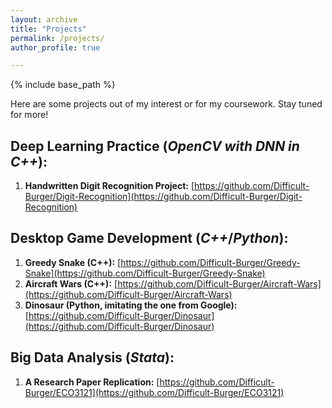 ```yaml
---
layout: archive
title: "Projects"
permalink: /projects/
author_profile: true

---
```



{% include base_path %}

Here are some projects out of my interest or for my coursework. Stay tuned for more!

## Deep Learning Practice (_OpenCV with DNN in C++_):

1. **Handwritten Digit Recognition Project:** [https://github.com/Difficult-Burger/Digit-Recognition](https://github.com/Difficult-Burger/Digit-Recognition)

## Desktop Game Development (_C++_/_Python_):
1. **Greedy Snake (C++):** [https://github.com/Difficult-Burger/Greedy-Snake](https://github.com/Difficult-Burger/Greedy-Snake)
2. **Aircraft Wars (C++):** [https://github.com/Difficult-Burger/Aircraft-Wars](https://github.com/Difficult-Burger/Aircraft-Wars)
3. **Dinosaur (Python, imitating the one from Google):** [https://github.com/Difficult-Burger/Dinosaur](https://github.com/Difficult-Burger/Dinosaur)

## Big Data Analysis (_Stata_):
1. **A Research Paper Replication:** [https://github.com/Difficult-Burger/ECO3121](https://github.com/Difficult-Burger/ECO3121)
